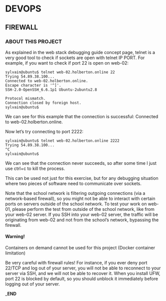 # DEVOPS
## FIREWALL
###  ABOUT THIS PROJECT

As explained in the web stack debugging guide concept page, telnet is a very good tool to check if sockets are open with telnet IP PORT. For example, if you want to check if port 22 is open on web-02:  

    sylvain@ubuntu$ telnet web-02.holberton.online 22  
    Trying 54.89.38.100...  
    Connected to web-02.holberton.online.  
    Escape character is '^]'.  
    SSH-2.0-OpenSSH_6.6.1p1 Ubuntu-2ubuntu2.8  

    Protocol mismatch.  
    Connection closed by foreign host.  
    sylvain@ubuntu$  
We can see for this example that the connection is successful: Connected to web-02.holberton.online.  

Now let’s try connecting to port 2222:  

    sylvain@ubuntu$ telnet web-02.holberton.online 2222  
    Trying 54.89.38.100...  
    ^C  
    sylvain@ubuntu$  

We can see that the connection never succeeds, so after some time I just use ctrl+c to kill the process.  

This can be used not just for this exercise, but for any debugging situation where two pieces of software need to communicate over sockets.  

Note that the school network is filtering outgoing connections (via a network-based firewall), so you might not be able to interact with certain ports on servers outside of the school network. To test your work on web-01, please perform the test from outside of the school network, like from your web-02 server. If you SSH into your web-02 server, the traffic will be originating from web-02 and not from the school’s network, bypassing the firewall.  

#### Warning!
Containers on demand cannot be used for this project (Docker container limitation)  

Be very careful with firewall rules! For instance, if you ever deny port 22/TCP and log out of your server, you will not be able to reconnect to your server via SSH, and we will not be able to recover it. When you install UFW, port 22 is blocked by default, so you should unblock it immediately before logging out of your server.  

___________END__________
